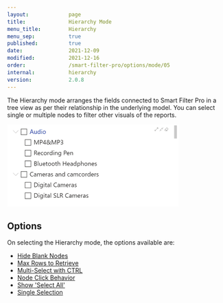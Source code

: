 ```yaml
---
layout:             page
title:              Hierarchy Mode
menu_title:         Hierarchy
menu_sep:           true
published:          true
date:               2021-12-09
modified:           2021-12-16
order:              /smart-filter-pro/options/mode/05
internal:           hierarchy
version:            2.0.8
---
```

The Hierarchy mode arranges the fields connected to Smart Filter Pro in a tree view as per their relationship in the underlying model. You can select single or multiple nodes to filter other visuals of the reports.

<img src="images/hierarchy-mode.png" width="400">

## Options

On selecting the Hierarchy mode, the options available are:
- [Hide Blank Nodes](hide-blank-nodes.md)
- [Max Rows to Retrieve](max-rows.md)
- [Multi-Select with CTRL](multi-selection.md)
- [Node Click Behavior](node-click-mode.md)
- [Show 'Select All'](select-all.md)
- [Single Selection](single-selection.md)
